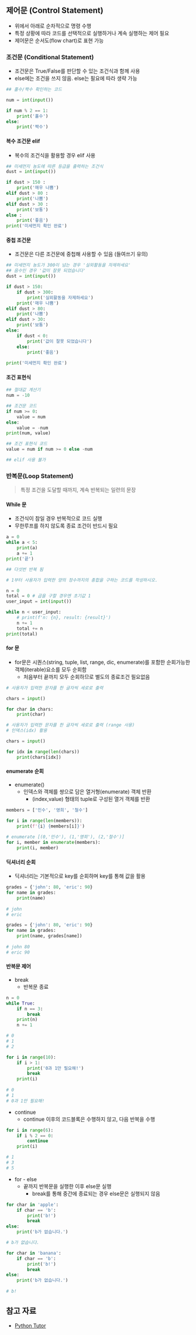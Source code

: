 ## 제어문 (Control Statement)

- 위에서 아래로 순차적으로 명령 수행
- 특정 상황에 따라 코드를 선택적으로 실행하거나 계속 실행하는 제어 필요
- 제어문은 순서도(flow chart)로 표현 가능

### 조건문 (Conditional Statement)

- 조건문은 True/False를 판단할 수 있는 조건식과 함께 사용
- else에는 조건을 쓰지 않음. else는 필요에 따라 생략 가능

```python
## 홀수/짝수 확인하는 코드

num = int(input())

if num % 2 == 1:
	print('홀수')
else:
	print('짝수')
```

#### 복수 조건문 elif

- 복수의 조건식을 활용할 경우 elif 사용

```python
## 미세먼지 농도에 따른 등급을 출력하는 조건식
dust = int(input())

if dust > 150 :
    print('매우 나쁨')
elif dust > 80 :
    print('나쁨')
elif dust > 30 :
   	print('보통')
else :
    print('좋음')
print('미세먼지 확인 완료')
```

#### 중첩 조건문

- 조건문은 다른 조건문에 중첩해 사용할 수 있음 (들여쓰기 유의)

```python
## 미세먼지 농도가 300이 넘는 경우 '실외활동을 자제하세요'
## 음수인 경우 '값이 잘못 되었습니다'
dust = int(input())

if dust > 150:
    if dust > 300:
        print('실외활동을 자제하세요')
    print('매우 나쁨')
elif dust > 80:
    print('나쁨')
elif dust > 30:
   	print('보통')
else:
    if dust < 0:
        print('값이 잘못 되었습니다')
    else:
    	print('좋음')
        
print('미세먼지 확인 완료')
```

#### 조건 표현식

```python
## 절대값 계산기
num = -10

## 조건문 코드
if num >= 0:
	value = num
else:
    value = -num
print(num, value)

## 조건 표현식 코드
value = num if num >= 0 else -num

## elif 사용 불가
```

### 반복문(Loop Statement)

> 특정 조건을 도달할 때까지, 계속 반복되는 일련의 문장

#### While 문

- 조건식이 참일 경우 반복적으로 코드 실행
- 무한루프를 하지 않도록 종료 조건이 반드시 필요

```python
a = 0
while a < 5:
    print(a)
    a += 1
print('끝')

## 다섯번 반복 됨
```

```python
# 1부터 사용자가 입력한 양의 정수까지의 총합을 구하는 코드를 작성하시오.

n = 0
total = 0 # 곱을 구할 경우엔 초기값 1
user_input = int(input())

while n < user_input:
	# print(f'n: {n}, result: {result}')
    n += 1
    total += n
print(total)
```

#### for 문

- for문은 시퀀스(string, tuple, list, range, dic, enumerate)를 포함한 순회가능한 객체(iterable)요소를 모두 순회함
  - 처음부터 끝까지 모두 순회하므로 별도의 종료조건 필요없음

```python
# 사용자가 입력한 문자를 한 글자씩 세로로 출력

chars = input()

for char in chars:
    print(char)
```

```python
# 사용자가 입력한 문자를 한 글자씩 세로로 출력 (range 사용)
# 인덱스(idx) 활용

chars = input()

for idx in range(len(chars))
	print(chars[idx])
```

#### enumerate 순회

- enumerate()
  - 인덱스와 객체를 쌍으로 담은 열거형(enumerate) 객체 반환
    - (index,value) 형태의 tuple로 구성된 열거 객체를 반환

```python
members = ['민수', '영희', '철수']

for i in range(len(members)):
    print(f'{i} {members[i]}')
    
# enumerate [(0,'민수'), (1,'영희'), (2,'철수')]
for i, member in enumerate(members):
    print(i, member)
```

#### 딕셔너리 순회

- 딕셔너리는 기본적으로 key를 순회하며 key를 통해 값을 활용

```python
grades = {'john': 80, 'eric': 90}
for name in grades:
    print(name)
    
# john
# eric

grades = {'john': 80, 'eric': 90}
for name in grades:
    print(name, grades[name])
    
# john 80
# eric 90
```

#### 반복문 제어

- break
  - 반복문 종료

```python
n = 0
while True:
    if n == 3:
        break
    print(n)
    n += 1

# 0
# 1
# 2
```

```python
for i in range(10):
    if i > 1:
        print('0과 1만 필요해!')
        break
    print(i)
    
# 0
# 1
# 0과 1만 필요해!
```

- continue
  - continue 이후의 코드블록은 수행하지 않고, 다음 반복을 수행

```python
for i in range(6):
    if i % 2 == 0:
        continue
    print(i)

# 1
# 3
# 5
```

- for - else
  - 끝까지 반복문을 실행한 이후 else문 실행
    - break를 통해 중간에 종료되는 경우 else문은 실행되지 않음

```python
for char in 'apple':
    if char == 'b':
        print('b!')
        break
else:
    print('b가 없습니다.')

# b가 없습니다.
```

```python
for char in 'banana':
    if char == 'b':
        print('b!')
        break
else:
    print('b가 없습니다.')
    
# b!
```



## 참고 자료

- [Python Tutor](https://pythontutor.com/)
